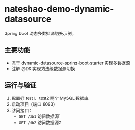 # nateshao-demo-dynamic-datasource

Spring Boot 动态多数据源切换示例。

## 主要功能
- 基于 dynamic-datasource-spring-boot-starter 实现多数据源
- 注解 @DS 实现方法级数据源切换

## 运行与验证
1. 配置好 test1、test2 两个 MySQL 数据库
2. 启动项目（端口 8093）
3. 访问接口：
   - `GET /db1` 访问数据源1
   - `GET /db2` 访问数据源2 